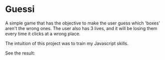 # Guessi

A simple game that has the objective to make the user guess which 'boxes' aren't the wrong ones.
The user also has 3 lives, and it will be losing them every time it clicks at a wrong place.

The intuition of this project was to train my Javascript skills.

See the result: 